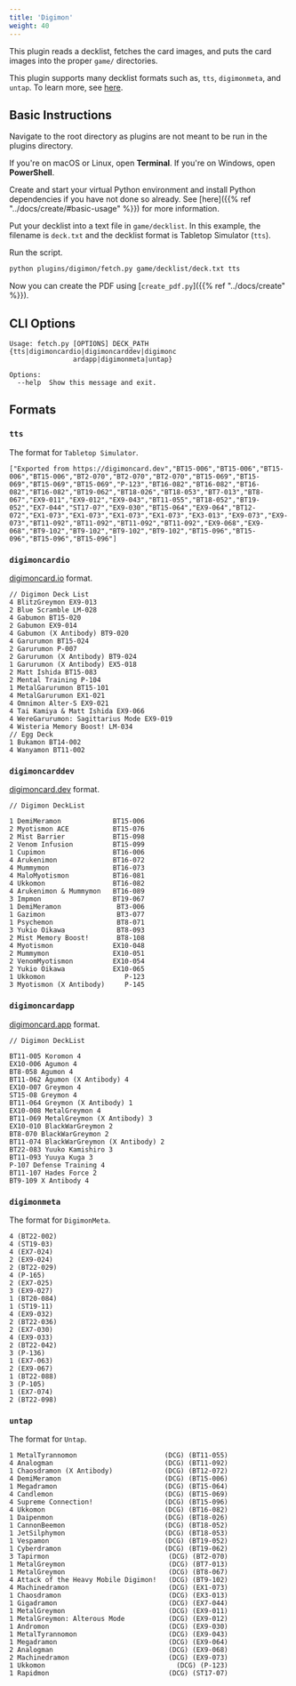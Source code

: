 ```yaml
---
title: 'Digimon'
weight: 40
---
```


This plugin reads a decklist, fetches the card images, and puts the card images into the proper `game/` directories.

This plugin supports many decklist formats such as, `tts`, `digimonmeta`, and `untap`. To learn more, see [here](#formats).

## Basic Instructions

Navigate to the root directory as plugins are not meant to be run in the plugins directory.

If you're on macOS or Linux, open **Terminal**. If you're on Windows, open **PowerShell**.

Create and start your virtual Python environment and install Python dependencies if you have not done so already. See [here]({{% ref "../docs/create/#basic-usage" %}}) for more information.

Put your decklist into a text file in `game/decklist`. In this example, the filename is `deck.txt` and the decklist format is Tabletop Simulator (`tts`).

Run the script.

```sh
python plugins/digimon/fetch.py game/decklist/deck.txt tts
```

Now you can create the PDF using [`create_pdf.py`]({{% ref "../docs/create" %}}).

## CLI Options

```
Usage: fetch.py [OPTIONS] DECK_PATH {tts|digimoncardio|digimoncarddev|digimonc
                ardapp|digimonmeta|untap}

Options:
  --help  Show this message and exit.
```

## Formats

### `tts`

The format for ``Tabletop Simulator``.

```
["Exported from https://digimoncard.dev","BT15-006","BT15-006","BT15-006","BT15-006","BT2-070","BT2-070","BT2-070","BT15-069","BT15-069","BT15-069","BT15-069","P-123","BT16-082","BT16-082","BT16-082","BT16-082","BT19-062","BT18-026","BT18-053","BT7-013","BT8-067","EX9-011","EX9-012","EX9-043","BT11-055","BT18-052","BT19-052","EX7-044","ST17-07","EX9-030","BT15-064","EX9-064","BT12-072","EX1-073","EX1-073","EX1-073","EX1-073","EX3-013","EX9-073","EX9-073","BT11-092","BT11-092","BT11-092","BT11-092","EX9-068","EX9-068","BT9-102","BT9-102","BT9-102","BT9-102","BT15-096","BT15-096","BT15-096","BT15-096"]
```

### `digimoncardio`

[digimoncard.io](https://digimoncard.io) format.

```
// Digimon Deck List 
4 BlitzGreymon EX9-013
2 Blue Scramble LM-028
4 Gabumon BT15-020
2 Gabumon EX9-014
4 Gabumon (X Antibody) BT9-020
4 Garurumon BT15-024
2 Garurumon P-007
2 Garurumon (X Antibody) BT9-024
1 Garurumon (X Antibody) EX5-018
2 Matt Ishida BT15-083
2 Mental Training P-104
1 MetalGarurumon BT15-101
4 MetalGarurumon EX1-021
4 Omnimon Alter-S EX9-021
4 Tai Kamiya & Matt Ishida EX9-066
4 WereGarurumon: Sagittarius Mode EX9-019
4 Wisteria Memory Boost! LM-034
// Egg Deck 
1 Bukamon BT14-002
4 Wanyamon BT11-002
```

### `digimoncarddev`

[digimoncard.dev](https://digimoncard.dev) format.

```
// Digimon DeckList

1 DemiMeramon             BT15-006 
2 Myotismon ACE           BT15-076 
2 Mist Barrier            BT15-098 
2 Venom Infusion          BT15-099 
1 Cupimon                 BT16-006 
4 Arukenimon              BT16-072 
4 Mummymon                BT16-073 
4 MaloMyotismon           BT16-081 
4 Ukkomon                 BT16-082 
4 Arukenimon & Mummymon   BT16-089 
3 Impmon                  BT19-067 
1 DemiMeramon              BT3-006 
1 Gazimon                  BT3-077 
1 Psychemon                BT8-071 
3 Yukio Oikawa             BT8-093 
2 Mist Memory Boost!       BT8-108 
4 Myotismon               EX10-048 
2 Mummymon                EX10-051 
2 VenomMyotismon          EX10-054 
2 Yukio Oikawa            EX10-065 
1 Ukkomon                    P-123 
3 Myotismon (X Antibody)     P-145 
```

### `digimoncardapp`

[digimoncard.app](https://digimoncard.app) format.

```
// Digimon DeckList

BT11-005 Koromon 4
EX10-006 Agumon 4
BT8-058 Agumon 4
BT11-062 Agumon (X Antibody) 4
EX10-007 Greymon 4
ST15-08 Greymon 4
BT11-064 Greymon (X Antibody) 1
EX10-008 MetalGreymon 4
BT11-069 MetalGreymon (X Antibody) 3
EX10-010 BlackWarGreymon 2
BT8-070 BlackWarGreymon 2
BT11-074 BlackWarGreymon (X Antibody) 2
BT22-083 Yuuko Kamishiro 3
BT11-093 Yuuya Kuga 3
P-107 Defense Training 4
BT11-107 Hades Force 2
BT9-109 X Antibody 4
```

### `digimonmeta`

The format for ``DigimonMeta``.

```
4 (BT22-002)
4 (ST19-03)
4 (EX7-024)
2 (EX9-024)
2 (BT22-029)
4 (P-165)
2 (EX7-025)
3 (EX9-027)
1 (BT20-084)
1 (ST19-11)
4 (EX9-032)
2 (BT22-036)
2 (EX7-030)
4 (EX9-033)
2 (BT22-042)
3 (P-136)
1 (EX7-063)
2 (EX9-067)
1 (BT22-088)
3 (P-105)
1 (EX7-074)
2 (BT22-098)
```

### `untap`

The format for ``Untap``.

```
1 MetalTyrannomon                      (DCG) (BT11-055)
4 Analogman                            (DCG) (BT11-092)
1 Chaosdramon (X Antibody)             (DCG) (BT12-072)
4 DemiMeramon                          (DCG) (BT15-006)
1 Megadramon                           (DCG) (BT15-064)
4 Candlemon                            (DCG) (BT15-069)
4 Supreme Connection!                  (DCG) (BT15-096)
4 Ukkomon                              (DCG) (BT16-082)
1 Daipenmon                            (DCG) (BT18-026)
1 CannonBeemon                         (DCG) (BT18-052)
1 JetSilphymon                         (DCG) (BT18-053)
1 Vespamon                             (DCG) (BT19-052)
1 Cyberdramon                          (DCG) (BT19-062)
3 Tapirmon                              (DCG) (BT2-070)
1 MetalGreymon                          (DCG) (BT7-013)
1 MetalGreymon                          (DCG) (BT8-067)
4 Attack of the Heavy Mobile Digimon!   (DCG) (BT9-102)
4 Machinedramon                         (DCG) (EX1-073)
1 Chaosdramon                           (DCG) (EX3-013)
1 Gigadramon                            (DCG) (EX7-044)
1 MetalGreymon                          (DCG) (EX9-011)
1 MetalGreymon: Alterous Mode           (DCG) (EX9-012)
1 Andromon                              (DCG) (EX9-030)
1 MetalTyrannomon                       (DCG) (EX9-043)
1 Megadramon                            (DCG) (EX9-064)
2 Analogman                             (DCG) (EX9-068)
2 Machinedramon                         (DCG) (EX9-073)
1 Ukkomon                                 (DCG) (P-123)
1 Rapidmon                              (DCG) (ST17-07)
```